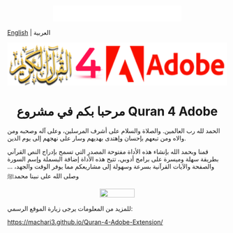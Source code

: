<div align="center">
<img src="Quran4Adobe 1.3.1/images/basmala.png" alt="basmala" width="294px" height="36px" />
</div>

[English](./README-EN.md) | العربية
<div align="center">
  <img src="Quran4Adobe 1.3.1/images/Quran4Adobe.png" alt="Quran4Adobe" width="544px" height="100px" />
  <h1>مرحبا بكم في مشروع Quran 4 Adobe</h1>
</div>

الحمد لله رب العالمين. والصلاة والسلام على أشرف المرسلين، وعلى آله وصحبه ومن والاه ومن تبعهم بإحسان وإهتدى بهديهم وسار على نهجهم إلى يوم الدين. 

قمنا وبحمد الله بإنشاء هذه الأداة مفتوحة المصدر التي تسمح بإدراج النص القرآني بطريقة سهلة وميسرة على برامج أدوبي، تتيح هذه الأداة إضافة البسملة وإسم السورة والصفحة والآيات القرآنية بسرعة وسهولة إلى مشاريعكم مما يوفر الوقت والجهد، ... وصلى الله على نبينا محمدﷺ 

<div align="center">
  <img src="https://machari3.github.io/Quran-4-Adobe-Extension/images/Quran4Adobe_cs.png" width="40%" height="40%" />
</div>

للمزيد من المعلومات يرجى زيارة الموقع الرسمي:

https://machari3.github.io/Quran-4-Adobe-Extension/

